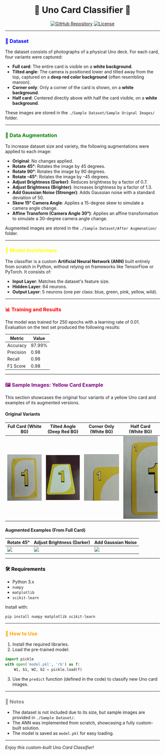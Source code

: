 <h1 align="center">🎴 Uno Card Classifier 🎴</h1>

<p align="center">
  <a href="https://github.com/yourusername/yourrepo"><img src="https://img.shields.io/badge/GitHub-Repository-blue" alt="GitHub Repository"></a>
  <a href="https://opensource.org/licenses/MIT"><img src="https://img.shields.io/badge/License-MIT-green" alt="License"></a>
</p>

---

### <span style="color: blue;">📸 Dataset</span>
The dataset consists of photographs of a physical Uno deck. For each card, four variants were captured:
- **Full card**: The entire card is visible on a **white background**.
- **Tilted angle**: The camera is positioned lower and tilted away from the top, captured on a **deep red color background** (often resembling maroon).
- **Corner only**: Only a corner of the card is shown, on a **white background**.
- **Half card**: Centered directly above with half the card visible, on a **white background**.

These images are stored in the `./Sample Dataset/Sample Orignal Images/` folder.

---

### <span style="color: green;">🔄 Data Augmentation</span>
To increase dataset size and variety, the following augmentations were applied to each image:
- **Original**: No changes applied.
- **Rotate 45°**: Rotates the image by 45 degrees.
- **Rotate 90°**: Rotates the image by 90 degrees.
- **Rotate -45°**: Rotates the image by -45 degrees.
- **Adjust Brightness (Darker)**: Reduces brightness by a factor of 0.7.
- **Adjust Brightness (Brighter)**: Increases brightness by a factor of 1.3.
- **Add Gaussian Noise (Stronger)**: Adds Gaussian noise with a standard deviation of 50.
- **Skew 15° Camera Angle**: Applies a 15-degree skew to simulate a camera angle change.
- **Affine Transform (Camera Angle 30°)**: Applies an affine transformation to simulate a 30-degree camera angle change.

Augmented images are stored in the `./Sample Dataset/After Augmenation/` folder.

---

### <span style="color: yellow;">🧠 Model Architecture</span>
The classifier is a custom **Artificial Neural Network (ANN)** built entirely from scratch in Python, without relying on frameworks like TensorFlow or PyTorch. It consists of:
- **Input Layer**: Matches the dataset's feature size.
- **Hidden Layer**: 64 neurons.
- **Output Layer**: 5 neurons (one per class: blue, green, pink, yellow, wild).

---

### <span style="color: red;">📊 Training and Results</span>
The model was trained for 250 epochs with a learning rate of 0.01. Evaluation on the test set produced the following results:

| Metric    | Value  |
|-----------|--------|
| Accuracy  | 97.99% |
| Precision | 0.98   |
| Recall    | 0.98   |
| F1 Score  | 0.98   |

---

### <span style="color: purple;">🖼️ Sample Images: Yellow Card Example</span>
This section showcases the original four variants of a yellow Uno card and examples of its augmented versions.

#### Original Variants
| Full Card (White BG) | Tilted Angle (Deep Red BG) | Corner Only (White BG) | Half Card (White BG) |
|----------------------|----------------------------|------------------------|----------------------|
| <img src="./Sample%20Dataset/Sample%20Orignal%20Images/49.jpg" width="200"> | <img src="./Sample%20Dataset/Sample%20Orignal%20Images/13.jpg" width="200"> | <img src="./Sample%20Dataset/Sample%20Orignal%20Images/50.jpg" width="200"> | <img src="./Sample%20Dataset/Sample%20Orignal%20Images/1.jpg" width="200"> |

#### Augmented Examples (From Full Card)
| Rotate 45° | Adjust Brightness (Darker) | Add Gaussian Noise |
|------------|----------------------------|--------------------|
| <img src="./Sample%20Dataset/After%20Augmenation/yellow_1_full_rotate45.jpg" width="200"> | <img src="./Sample%20Dataset/After%20Augmenation/yellow_1_full_brightness_dark.jpg" width="200"> | <img src="./Sample%20Dataset/After%20Augmenation/yellow_1_full_noise.jpg" width="200"> |

---

### <span style="color: black;">🛠️ Requirements</span>
- Python 3.x
- `numpy`
- `matplotlib`
- `scikit-learn`

Install with:
```
pip install numpy matplotlib scikit-learn
```

---

### <span style="color: orange;">🚀 How to Use</span>
1. Install the required libraries.
2. Load the pre-trained model:
```python
import pickle
with open('model.pkl', 'rb') as f:
    W1, b1, W2, b2 = pickle.load(f)
```
3. Use the `predict` function (defined in the code) to classify new Uno card images.

---

### <span style="color: gray;">📝 Notes</span>
- The dataset is not included due to its size, but sample images are provided in `./Sample Dataset/`.
- The ANN was implemented from scratch, showcasing a fully custom-built solution.
- The model is saved as `model.pkl` for easy loading.

---

*Enjoy this custom-built Uno Card Classifier!*
